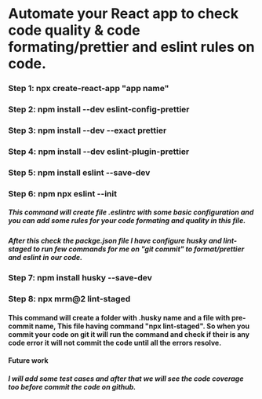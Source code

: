 # Automate your React app to check code quality & code formating/prettier and eslint rules on code.

 ### Step 1: npx create-react-app "app name"
 ### Step 2: npm install --dev eslint-config-prettier  
 ### Step 3: npm install --dev --exact prettier   
 ### Step 4: npm install --dev eslint-plugin-prettier
 ### Step 5: npm install eslint --save-dev    
 ### Step 6: npm npx eslint --init   
 ##### This command will create file .eslintrc with some basic configuration and you can add some rules for your code formating and quality in this file.
 ##### After this check the packge.json file I have configure husky and lint-staged to run few commands for me on "git commit" to format/prettier and eslint in our code.
 ### Step 7: npm install husky --save-dev  
 ### Step 8: npx mrm@2 lint-staged
 #### This command will create a folder with .husky name and a file with pre-commit name, This file having command "npx lint-staged". So when you commit your code on git it will run the command and check if their is any code error it will not commit the code until all the errors resolve.
 #### Future work
 ##### I will add some test cases and after that we will see the code coverage too before commit the code on github.
     
 
 
